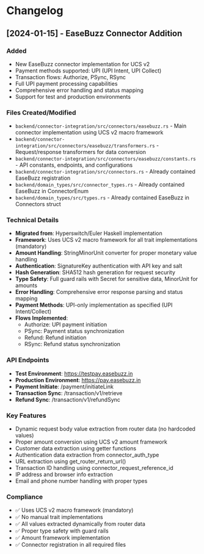 # Changelog

## [2024-01-15] - EaseBuzz Connector Addition

### Added
- New EaseBuzz connector implementation for UCS v2
- Payment methods supported: UPI (UPI Intent, UPI Collect)
- Transaction flows: Authorize, PSync, RSync
- Full UPI payment processing capabilities
- Comprehensive error handling and status mapping
- Support for test and production environments

### Files Created/Modified
- `backend/connector-integration/src/connectors/easebuzz.rs` - Main connector implementation using UCS v2 macro framework
- `backend/connector-integration/src/connectors/easebuzz/transformers.rs` - Request/response transformers for data conversion
- `backend/connector-integration/src/connectors/easebuzz/constants.rs` - API constants, endpoints, and configurations
- `backend/connector-integration/src/connectors.rs` - Already contained EaseBuzz registration
- `backend/domain_types/src/connector_types.rs` - Already contained EaseBuzz in ConnectorEnum
- `backend/domain_types/src/types.rs` - Already contained EaseBuzz in Connectors struct

### Technical Details
- **Migrated from**: Hyperswitch/Euler Haskell implementation
- **Framework**: Uses UCS v2 macro framework for all trait implementations (mandatory)
- **Amount Handling**: StringMinorUnit converter for proper monetary value handling
- **Authentication**: SignatureKey authentication with API key and salt
- **Hash Generation**: SHA512 hash generation for request security
- **Type Safety**: Full guard rails with Secret<String> for sensitive data, MinorUnit for amounts
- **Error Handling**: Comprehensive error response parsing and status mapping
- **Payment Methods**: UPI-only implementation as specified (UPI Intent/Collect)
- **Flows Implemented**: 
  - Authorize: UPI payment initiation
  - PSync: Payment status synchronization
  - Refund: Refund initiation
  - RSync: Refund status synchronization

### API Endpoints
- **Test Environment**: https://testpay.easebuzz.in
- **Production Environment**: https://pay.easebuzz.in
- **Payment Initiate**: /payment/initiateLink
- **Transaction Sync**: /transaction/v1/retrieve
- **Refund Sync**: /transaction/v1/refundSync

### Key Features
- Dynamic request body value extraction from router data (no hardcoded values)
- Proper amount conversion using UCS v2 amount framework
- Customer data extraction using getter functions
- Authentication data extraction from connector_auth_type
- URL extraction using get_router_return_url()
- Transaction ID handling using connector_request_reference_id
- IP address and browser info extraction
- Email and phone number handling with proper types

### Compliance
- ✅ Uses UCS v2 macro framework (mandatory)
- ✅ No manual trait implementations
- ✅ All values extracted dynamically from router data
- ✅ Proper type safety with guard rails
- ✅ Amount framework implementation
- ✅ Connector registration in all required files